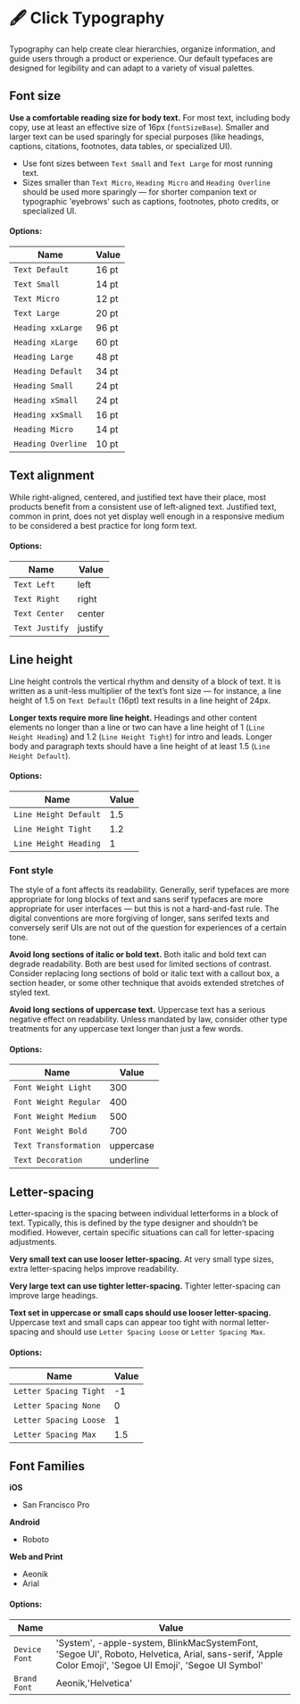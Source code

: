 # 🖋 Click Typography

Typography can help create clear hierarchies, organize information, and guide users through a product or experience. Our default typefaces are designed for legibility and can adapt to a variety of visual palettes.

## Font size

**Use a comfortable reading size for body text.** For most text, including body copy, use at least an effective size of 16px (`fontSizeBase`). Smaller and larger text can be used sparingly for special purposes (like headings, captions, citations, footnotes, data tables, or specialized UI).

- Use font sizes between `Text Small` and `Text Large` for most running text.
- Sizes smaller than `Text Micro`, `Heading Micro` and `Heading Overline` should be used more sparingly — for shorter companion text or typographic 'eyebrows' such as captions, footnotes, photo credits, or specialized UI.

#### **Options:**

| Name               | Value |
| ------------------ | ----- |
| `Text Default`     | 16 pt |
| `Text Small`       | 14 pt |
| `Text Micro`       | 12 pt |
| `Text Large`       | 20 pt |
| `Heading xxLarge`  | 96 pt |
| `Heading xLarge`   | 60 pt |
| `Heading Large`    | 48 pt |
| `Heading Default`  | 34 pt |
| `Heading Small`    | 24 pt |
| `Heading xSmall`   | 24 pt |
| `Heading xxSmall`  | 16 pt |
| `Heading Micro`    | 14 pt |
| `Heading Overline` | 10 pt |

## Text alignment

While right-aligned, centered, and justified text have their place, most products benefit from a consistent use of left-aligned text. Justified text, common in print, does not yet display well enough in a responsive medium to be considered a best practice for long form text.

#### **Options:**

| Name           | Value   |
| -------------- | ------- |
| `Text Left`    | left    |
| `Text Right`   | right   |
| `Text Center`  | center  |
| `Text Justify` | justify |

## Line height

Line height controls the vertical rhythm and density of a block of text. It is written as a unit-less multiplier of the text’s font size — for instance, a line height of 1.5 on `Text Default` (16pt) text results in a line height of 24px.

**Longer texts require more line height.** Headings and other content elements no longer than a line or two can have a line height of 1 (`Line Height Heading`) and 1.2 (`Line Height Tight`) for intro and leads. Longer body and paragraph texts should have a line height of at least 1.5 (`Line Height Default`).

#### **Options:**

| Name                  | Value |
| --------------------- | ----- |
| `Line Height Default` | 1.5   |
| `Line Height Tight`   | 1.2   |
| `Line Height Heading` | 1     |

### Font style

The style of a font affects its readability. Generally, serif typefaces are more appropriate for long blocks of text and sans serif typefaces are more appropriate for user interfaces — but this is not a hard-and-fast rule. The digital conventions are more forgiving of longer, sans serifed texts and conversely serif UIs are not out of the question for experiences of a certain tone.

**Avoid long sections of italic or bold text.** Both italic and bold text can degrade readability. Both are best used for limited sections of contrast. Consider replacing long sections of bold or italic text with a callout box, a section header, or some other technique that avoids extended stretches of styled text.

**Avoid long sections of uppercase text.** Uppercase text has a serious negative effect on readability. Unless mandated by law, consider other type treatments for any uppercase text longer than just a few words.

#### **Options:**

| Name                  | Value     |
| --------------------- | --------- |
| `Font Weight Light`   | 300       |
| `Font Weight Regular` | 400       |
| `Font Weight Medium`  | 500       |
| `Font Weight Bold`    | 700       |
| `Text Transformation` | uppercase |
| `Text Decoration`     | underline |

## Letter-spacing

Letter-spacing is the spacing between individual letterforms in a block of text. Typically, this is defined by the type designer and shouldn’t be modified. However, certain specific situations can call for letter-spacing adjustments.

**Very small text can use looser letter-spacing.** At very small type sizes, extra letter-spacing helps improve readability.

**Very large text can use tighter letter-spacing.** Tighter letter-spacing can improve large headings.

**Text set in uppercase or small caps should use looser letter-spacing.** Uppercase text and small caps can appear too tight with normal letter-spacing and should use `Letter Spacing Loose` or `Letter Spacing Max`.

#### **Options:**

| Name                   | Value |
| ---------------------- | ----- |
| `Letter Spacing Tight` | -1    |
| `Letter Spacing None`  | 0     |
| `Letter Spacing Loose` | 1     |
| `Letter Spacing Max`   | 1.5   |

## Font Families

**iOS**

- San Francisco Pro

**Android**

- Roboto

**Web and Print**

- Aeonik
- Arial

#### **Options:**

| Name          | Value                                                                                                                                                   |
| ------------- | ------------------------------------------------------------------------------------------------------------------------------------------------------- |
| `Device Font` | 'System', -apple-system, BlinkMacSystemFont, 'Segoe UI', Roboto, Helvetica, Arial, sans-serif, 'Apple Color Emoji', 'Segoe UI Emoji', 'Segoe UI Symbol' |
| `Brand Font`  | Aeonik,'Helvetica'                                                                                                                                      |
